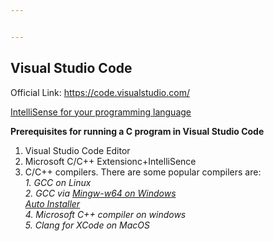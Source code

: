 ```yaml
---


---
```


<h2 id="visual-studio-code">Visual Studio Code</h2>
<p>Official Link: <a href="https://code.visualstudio.com/">https://code.visualstudio.com/</a></p>
<p><a href="https://code.visualstudio.com/docs/editor/intellisense#_intellisense-for-your-programming-language">IntelliSense for your programming language</a></p>
<p><strong>Prerequisites for running a C program in Visual Studio Code</strong></p>
<ol>
<li>Visual Studio Code Editor</li>
<li>Microsoft C/C++ Extensionc+IntelliSence</li>
<li>C/C++ compilers. There are some popular compilers are:<br>
<em>1.  GCC on Linux<br>
2.  GCC via <a href="https://www.mingw-w64.org/">Mingw-w64 on Windows</a><br>
<a href="https://github.com/niXman/mingw-builds-binaries">Auto Installer</a><br>
4.  Microsoft C++ compiler on windows<br>
5.  Clang for XCode on MacOS</em></li>
</ol>

